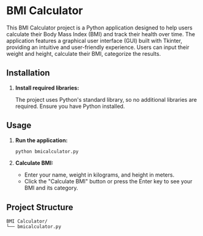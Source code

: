 # BMI Calculator

This BMI Calculator project is a Python application designed to help users calculate their Body Mass Index (BMI) and track their health over time. The application features a graphical user interface (GUI) built with Tkinter, providing an intuitive and user-friendly experience. Users can input their weight and height, calculate their BMI, categorize the results.

## Installation

1. **Install required libraries:**

    The project uses Python's standard library, so no additional libraries are required. Ensure you have Python installed.

## Usage

1. **Run the application:**

    ```bash
    python bmicalculator.py
    ```

2. **Calculate BMI:**
   
    - Enter your name, weight in kilograms, and height in meters.
    - Click the "Calculate BMI" button or press the Enter key to see your BMI and its category.

## Project Structure

```plaintext
BMI Calculator/
└── bmicalculator.py
